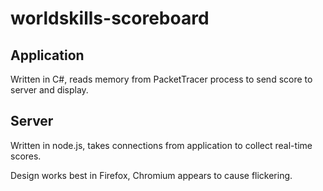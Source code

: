 # worldskills-scoreboard

## Application

Written in C#, reads memory from PacketTracer process to send score to server and display.

## Server

Written in node.js, takes connections from application to collect real-time scores.

Design works best in Firefox, Chromium appears to cause flickering.